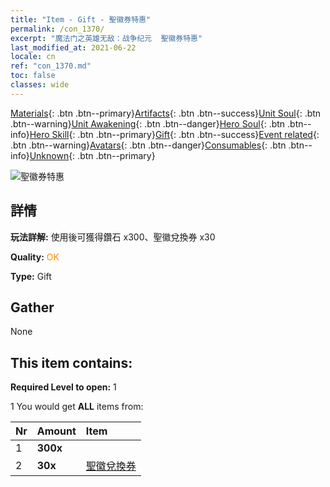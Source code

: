 ```yaml
---
title: "Item - Gift - 聖徽券特惠"
permalink: /con_1370/
excerpt: "魔法门之英雄无敌：战争纪元  聖徽券特惠"
last_modified_at: 2021-06-22
locale: cn
ref: "con_1370.md"
toc: false
classes: wide
---
```

 [Materials](/ItemsCN/){: .btn .btn--primary}[Artifacts](/ItemsCN/Artifacts/){: .btn .btn--success}[Unit Soul](/ItemsCN/UnitSoul/){: .btn .btn--warning}[Unit Awakening](/ItemsCN/UnitAwakening/){: .btn .btn--danger}[Hero Soul](/ItemsCN/HeroSoul/){: .btn .btn--info}[Hero Skill](/ItemsCN/HeroSkill/){: .btn .btn--primary}[Gift](/ItemsCN/Gift/){: .btn .btn--success}[Event related](/ItemsCN/Events/){: .btn .btn--warning}[Avatars](/ItemsCN/Avatars/){: .btn .btn--danger}[Consumables](/ItemsCN/Consumables/){: .btn .btn--info}[Unknown](/ItemsCN/Unknown/){: .btn .btn--primary}

 ![聖徽券特惠](/images/t/i_906047.png)

## 詳情
 **玩法詳解:** 使用後可獲得鑽石 x300、聖徽兌換券 x30

 **Quality:** <span style="color: #FF8C00">OK</span>

 **Type:** Gift

## Gather

  None

## This item contains:

 **Required Level to open:** 1

 1 You would get **ALL** items  from:

  | Nr | Amount |     Item    |
  |:---|:-------|:------------|
  | 1 |  **300x** | <i class="fas fa-gem"/> |  | 
  | 2 |  **30x** | [聖徽兌換券](/cn/Items/con_513/) |  | 
